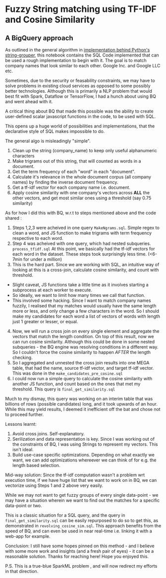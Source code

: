 # Fuzzy String matching using TF-IDF and Cosine Similarity
## A BigQuery approach

As outlined in the general algorithm in [implementation behind Python's string-grouper](https://bergvca.github.io/2017/10/14/super-fast-string-matching.html), this notebook contains the SQL Code implemented that can be used a rough implementation to begin with it.
The goal is to match company names that look similar to each other. Google Inc. and Google LLC etc.

Sometimes, due to the security or feasability constraints, we may have to solve problems in existing cloud services as opposed to some possibly better technologies.
Although this is primarily a NLP problem that would best fit with Spark, Dataflow or TensorFlow, I had a hunch about using BQ and went ahead with it.

A critical thing about BQ that made this possible was the ability to create user-defined scalar javascript functions in the code, to be used with SQL.

This opens up a huge world of possibilities and implementations, that the declarative style of SQL makes impossible to do. 

The general algo is misleadingly "simple".
1. Clean up the string (company_name) to keep only useful alphanumeric characters
2. Make trigrams out of this string, that will counted as words in a document.
3. Get the term frequency of each "word" in each "document".
4. Calculate it's relevance in the whole document corpus (all company names) by finding the inverse document frequency.
5. Get a tf-idf vector for each company name i.e. document.
6. Apply cosine similarity with one company's vectors across <b>ALL</b> the other vectors, and get most similar ones using a threshold (say 0.75 similarity)

As for how I did this with BQ, w.r.t to steps mentioned above and the code shared : 

1. Steps 1,2,3 were acheived in one query `MakeNgrams.sql`. Simple regex to clean a word, and JS function to make trigrams with term frequency respective to each word.
2. Step 4 was acheived with one query, which had nested subqueries. `process_tfidf.sql`
At this point, we basically had the tf-idf vectors for each word in the dataset. These steps took surprisingly less time. (<6-7min for under a million)
3. This is the hard part. Since we are working with SQL, an intuitive way of looking at this is a cross-join, calculate cosine similarity, and count with threshold.
  * Slight caveat, JS functions take a little time as it involves starting a subprocess at each worker to execute.
  * So ideally, we want to limit how many times we call that function. 
  * This involved some hacking. Since I want to match company names fuzzily, I realised that my matches would usually have the same length more or less, and only change a few characters in the word. So I should make my candidates for each word a list of vectors of words with length just 1 greater or lesser, or equal.  
4. Now, we will run a cross join on every single element and aggregate the vectors that match the length condition. On top of this result, now we can run cosine similarity.
Although this could be done in some nested subqueries - the BQ engine was resolving conditions in a different way. So I couldn't force the cosine similarity to happen <i>AFTER</i> the length checking.
5. So I aggregated and unnested the cross join results into one MEGA table, that had the name, source tf-idf vector, and target tf-idf vector. This was done in the `make_candidates_pre_cosine.sql` 
6. I could now run a simple query to calculate the cosine similarity with another JS function, and count based on the ones that met my threshold. This query is `final_get_similarity.sql`

Much to my dismay, this query was working on an interim table that was billions of rows (possible candidates) long, and it took upwards of an hour. While this may yield results, I deemed it inefficient off the bat and chose not to proceed further.

Lessons learnt:

1. Avoid cross joins. Self-explanatory. 
2. Serilization and data representation is key. Since I was working out of the constraints of BQ, I was using Strings to represent my vectors. This isn't ideal.
3. Build use-case specific optimizations. Depending on what exactly we want, we can add optimizations whereever we can think of for e.g. the length based selection.  

Mid-way solution:
Since the tf-idf computation wasn't a problem wrt execution time, if we have huge list that we want to work on in BQ, we can vectorize using Steps 1 and 2 above very easily.

While we may not want to get fuzzy groups of every single data-point - we may have a situation wherein we want to find out the matches for a specific data-point or two. 

This is a classic situation for a SQL query, and the query in `final_get_similarity.sql` can be easily repurposed to do so to get this, as demonstrated in `revolving_cosine_sim.sql`.
This approach benefits from the speed of BQ, and can even be used in near real-time i.e. linking it with a web-app for example. 

Conclusion:
I still have some hopes pinned on this method - and I believe with some more work and insights (and a fresh pair of eyes) - it can be a reasonable solution.
Thanks for reaching here! Hope you enjoyed this.

P.S. This is a true-blue SparkML problem , and will now redirect my efforts in that direction. 
